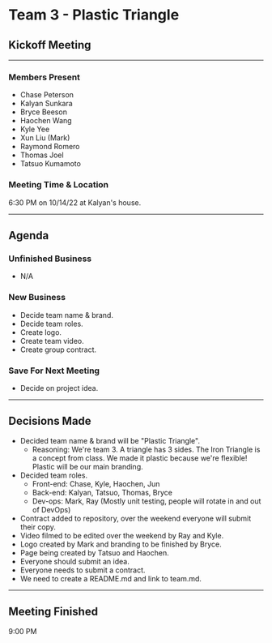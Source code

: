 # Team 3 - Plastic Triangle
## Kickoff Meeting

--------

### Members Present
- Chase Peterson
- Kalyan Sunkara
- Bryce Beeson
- Haochen Wang
- Kyle Yee
- Xun Liu (Mark)
- Raymond Romero
- Thomas Joel
- Tatsuo Kumamoto

### Meeting Time & Location
6:30 PM on 10/14/22 at Kalyan's house.

--------

## Agenda
### Unfinished Business
- N/A
### New Business
- Decide team name & brand.
- Decide team roles.
- Create logo.
- Create team video.
- Create group contract.
### Save For Next Meeting
- Decide on project idea.

--------

## Decisions Made
- Decided team name & brand will be "Plastic Triangle".
  - Reasoning: We're team 3. A triangle has 3 sides. The Iron Triangle is a concept from class. We made it plastic because we're flexible! Plastic will be our main branding.
- Decided team roles.
  - Front-end: Chase, Kyle, Haochen, Jun
  - Back-end: Kalyan, Tatsuo, Thomas, Bryce
  - Dev-ops: Mark, Ray (Mostly unit testing, people will rotate in and out of DevOps)
- Contract added to repository, over the weekend everyone will submit their copy.
- Video filmed to be edited over the weekend by Ray and Kyle.
- Logo created by Mark and branding to be finished by Bryce.
- Page being created by Tatsuo and Haochen.
- Everyone should submit an idea.
- Everyone needs to submit a contract.
- We need to create a README.md and link to team.md.

--------

## Meeting Finished
9:00 PM